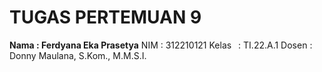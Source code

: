 # TUGAS PERTEMUAN 9
  **Nama   : Ferdyana Eka Prasetya**
  NIM    : 312210121 
  Kelas  : TI.22.A.1 
  Dosen  : Donny Maulana, S.Kom., M.M.S.I. 
  


